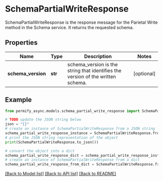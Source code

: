 # SchemaPartialWriteResponse

SchemaPartialWriteResponse is the response message for the Parietal Write method in the Schema service. It returns the requested schema.

## Properties

Name | Type | Description | Notes
------------ | ------------- | ------------- | -------------
**schema_version** | **str** | schema_version is the string that identifies the version of the written schema. | [optional] 

## Example

```python
from permify_async.models.schema_partial_write_response import SchemaPartialWriteResponse

# TODO update the JSON string below
json = "{}"
# create an instance of SchemaPartialWriteResponse from a JSON string
schema_partial_write_response_instance = SchemaPartialWriteResponse.from_json(json)
# print the JSON string representation of the object
print(SchemaPartialWriteResponse.to_json())

# convert the object into a dict
schema_partial_write_response_dict = schema_partial_write_response_instance.to_dict()
# create an instance of SchemaPartialWriteResponse from a dict
schema_partial_write_response_from_dict = SchemaPartialWriteResponse.from_dict(schema_partial_write_response_dict)
```
[[Back to Model list]](../README.md#documentation-for-models) [[Back to API list]](../README.md#documentation-for-api-endpoints) [[Back to README]](../README.md)


